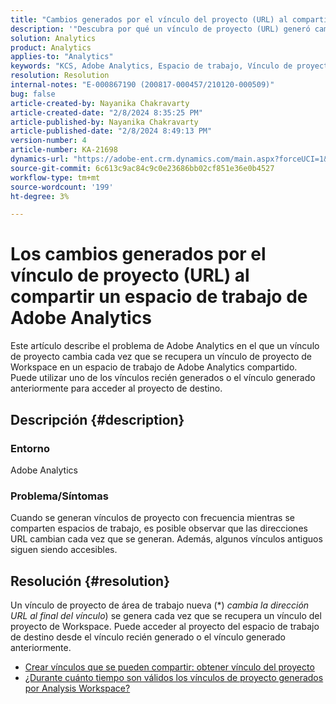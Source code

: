 ```yaml
---
title: "Cambios generados por el vínculo del proyecto (URL) al compartir un espacio de trabajo de Adobe Analytics"
description: '"Descubra por qué un vínculo de proyecto (URL) generó cambios al compartir un espacio de trabajo de Adobe Analytics. Utilice el vínculo antiguo o el nuevo para acceder a él".'
solution: Analytics
product: Analytics
applies-to: "Analytics"
keywords: "KCS, Adobe Analytics, Espacio de trabajo, Vínculo de proyecto"
resolution: Resolution
internal-notes: "E-000867190 (200817-000457/210120-000509)"
bug: false
article-created-by: Nayanika Chakravarty
article-created-date: "2/8/2024 8:35:25 PM"
article-published-by: Nayanika Chakravarty
article-published-date: "2/8/2024 8:49:13 PM"
version-number: 4
article-number: KA-21698
dynamics-url: "https://adobe-ent.crm.dynamics.com/main.aspx?forceUCI=1&pagetype=entityrecord&etn=knowledgearticle&id=bac94392-c1c6-ee11-9079-6045bd006149"
source-git-commit: 6c613c9ac84c9c0e23686bb02cf851e36e0b4527
workflow-type: tm+mt
source-wordcount: '199'
ht-degree: 3%

---
```


# Los cambios generados por el vínculo de proyecto (URL) al compartir un espacio de trabajo de Adobe Analytics


Este artículo describe el problema de Adobe Analytics en el que un vínculo de proyecto cambia cada vez que se recupera un vínculo de proyecto de Workspace en un espacio de trabajo de Adobe Analytics compartido. Puede utilizar uno de los vínculos recién generados o el vínculo generado anteriormente para acceder al proyecto de destino.

## Descripción {#description}


### Entorno

Adobe Analytics

### Problema/Síntomas

Cuando se generan vínculos de proyecto con frecuencia mientras se comparten espacios de trabajo, es posible observar que las direcciones URL cambian cada vez que se generan. Además, algunos vínculos antiguos siguen siendo accesibles.


## Resolución {#resolution}


Un vínculo de proyecto de área de trabajo nueva (\*) *cambia la dirección URL al final del vínculo*) se genera cada vez que se recupera un vínculo del proyecto de Workspace. Puede acceder al proyecto del espacio de trabajo de destino desde el vínculo recién generado o el vínculo generado anteriormente.

- [Crear vínculos que se pueden compartir: obtener vínculo del proyecto](https://experienceleague.adobe.com/docs/analytics/analyze/analysis-workspace/curate-share/shareable-links.html?lang=es)
- [¿Durante cuánto tiempo son válidos los vínculos de proyecto generados por Analysis Workspace?](https://experienceleague.adobe.com/docs/experience-cloud-kcs/kbarticles/KA-21274.html)

